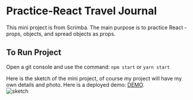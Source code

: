 # Practice-React Travel Journal

This mini project is from Scrimba. The main purpose is to practice React - props, objects, and spread objects as props.

## To Run Project

Open a git console and use the command: `npm start` or `yarn start`

Here is the sketch of the mini project, of course my project will have my own details and photo. Here is a deployed demo: <a href="https://gifted-goldwasser-84e902.netlify.app/">DEMO</a>.
<br/>
<img src="https://github.com/gusmontoya/mini-travel_journal/blob/main/public/images/sketchpng.png" alt="sketch" />
<br/>






